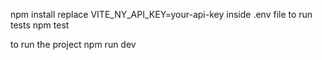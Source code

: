 npm install
replace VITE_NY_API_KEY=your-api-key inside .env file
to run tests
npm test

to run the project npm run dev
